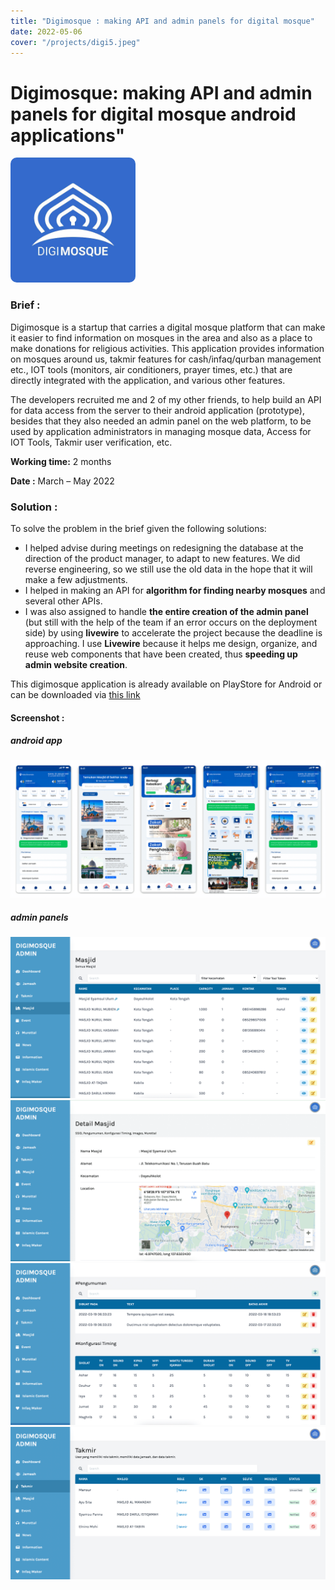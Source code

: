 ```yaml
---
title: "Digimosque : making API and admin panels for digital mosque"
date: 2022-05-06
cover: "/projects/digi5.jpeg"
---
```


# Digimosque: making API and admin panels for digital mosque android applications"
<img src="/projects/digi5.jpeg" alt="drawing" width="200" style="border-radius: 5%"/>

### Brief :
Digimosque is a startup that carries a digital mosque platform that can make it easier to find information on mosques in the area and also as a place to make donations for religious activities. This application provides information on mosques around us, takmir features for cash/infaq/qurban management etc., IOT tools (monitors, air conditioners, prayer times, etc.) that are directly integrated with the application, and various other features.

The developers recruited me and 2 of my other friends, to help build an API for data access from the server to their android application (prototype), besides that they also needed an admin panel on the web platform, to be used by application administrators in managing mosque data, Access for IOT Tools, Takmir user verification, etc.

**Working time:** 2 months

**Date :** March – May 2022

### Solution :
To solve the problem in the brief given the following solutions:
- I helped advise during meetings on redesigning the database at the direction of the product manager, to adapt to new features. We did reverse engineering, so we still use the old data in the hope that it will make a few adjustments.
- I helped in making an API for **algorithm for finding nearby mosques** and several other APIs.
- I was also assigned to handle **the entire creation of the admin panel** (but still with the help of the team if an error occurs on the deployment side) by using **livewire** to accelerate the project because the deadline is approaching. I use **Livewire** because it helps me design, organize, and reuse web components that have been created, thus **speeding up admin website creation**.

This digimosque application is already available on PlayStore for Android or can be downloaded via [this link](https://play.google.com/store/search?q=digimosque&c=apps)

#### Screenshot :
##### android app
![/projects/digi6.png](/projects/digi6.png)
##### admin panels
![/projects/digi1.png](/projects/digi1.png)
![/projects/digi2.png](/projects/digi2.png)
![/projects/digi3.png](/projects/digi3.png)
![/projects/digi4.png](/projects/digi4.png)